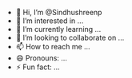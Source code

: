 - 👋 Hi, I’m @Sindhushreenp
- 👀 I’m interested in ...
- 🌱 I’m currently learning ...
- 💞️ I’m looking to collaborate on ...
- 📫 How to reach me ...
- 😄 Pronouns: ...
- ⚡ Fun fact: ...

<!---
Sindhushreenp/Sindhushreenp is a ✨ special ✨ repository because its `README.md` (this file) appears on your GitHub profile.
You can click the Preview link to take a look at your changes.
--->
